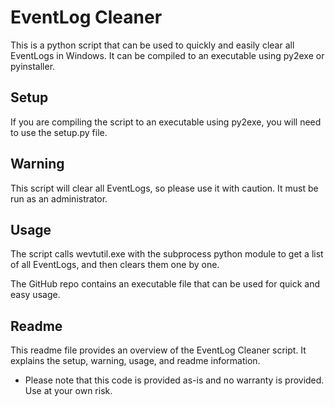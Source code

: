 # EventLog Cleaner

This is a python script that can be used to quickly and easily clear all EventLogs in Windows. It can be compiled to an executable using py2exe or pyinstaller.

## Setup

If you are compiling the script to an executable using py2exe, you will need to use the setup.py file.

## Warning

This script will clear all EventLogs, so please use it with caution. It must be run as an administrator.

## Usage

The script calls wevtutil.exe with the subprocess python module to get a list of all EventLogs, and then clears them one by one.

The GitHub repo contains an executable file that can be used for quick and easy usage.

## Readme

This readme file provides an overview of the EventLog Cleaner script. It explains the setup, warning, usage, and readme information.

* Please note that this code is provided as-is and no warranty is provided. Use at your own risk.
